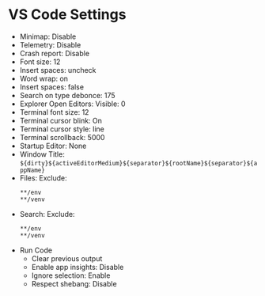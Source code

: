 # VS Code Settings

- Minimap: Disable
- Telemetry: Disable
- Crash report: Disable
- Font size: 12
- Insert spaces: uncheck
- Word wrap: on
- Insert spaces: false
- Search on type debonce: 175
- Explorer Open Editors: Visible: 0
- Terminal font size: 12
- Terminal cursor blink: On
- Terminal cursor style: line
- Terminal scrollback: 5000
- Startup Editor: None
- Window Title: `${dirty}${activeEditorMedium}${separator}${rootName}${separator}${appName}`
- Files: Exclude:
	```
	**/env
	**/venv
	```
- Search: Exclude:
	```
	**/env
	**/venv
	```
- Run Code
	- Clear previous output
	- Enable app insights: Disable
	- Ignore selection: Enable
	- Respect shebang: Disable